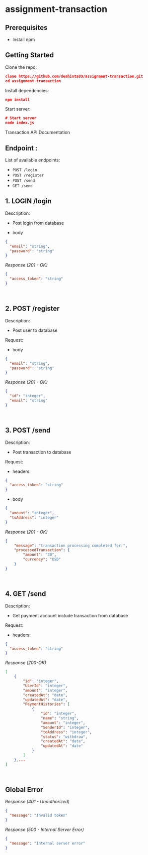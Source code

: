 # assignment-transaction

## Prerequisites
- Install npm
## Getting Started
Clone the repo: 
```json
clone https://github.com/deshinta09/assignment-transaction.git
cd assignment-transaction
```
Install dependencies:
```json
npm install
```
Start server:
```json
# Start server
node index.js
```

Transaction API Documentation

## Endpoint :
List of available endpoints:

- `POST /login`
- `POST /register`
- `POST /send`
- `GET /send`

## 1. LOGIN /login
Description:
- Post login from database

- body
```json
{
  "email": "string",
  "password": "string"
}
```

_Response (201 - OK)_
```json
{
  "access_token": "string"
}
```
&nbsp;

## 2. POST /register
Description:
- Post user to database

Request:
- body
```json
{
  "email": "string",
  "password": "string"
}
```

_Response (201 - OK)_
```json
{
  "id": "integer",
  "email": "string"
}
```
&nbsp;

## 3. POST /send
Description:
- Post transaction to database

Request:
- headers: 

```json
{
  "access_token": "string"
}
```

- body
```json
{
  "amount": "integer",
  "toAddress": "integer"
}
```

_Response (201 - OK)_
```json
{
    "message": "transaction processing completed for:",
    "processedTransaction": {
        "amount": "20",
        "currency": "USD"
    }
}
```
&nbsp;

## 4. GET /send
Description:
- Get payment account include transaction from database

Request:
- headers: 

```json
{
  "access_token": "string"
}
```

_Response (200-OK)_
```json
[
    {
        "id": "integer",
        "UserId": "integer",
        "amount": "integer",
        "createdAt": "date",
        "updatedAt": "date",
        "PaymentHistories": [
            {
                "id": "integer",
                "name": "string",
                "amount": "integer",
                "SenderId": "integer",
                "toAddress": "integer",
                "status": "withdraw",
                "createdAt": "date",
                "updatedAt": "date"
            }
        ]
    },...
]
```
&nbsp;

## Global Error

_Response (401 - Unauthorized)_

```json
{
  "message": "Invalid token"
}
```

_Response (500 - Internal Server Error)_

```json
{
  "message": "Internal server error"
}
```